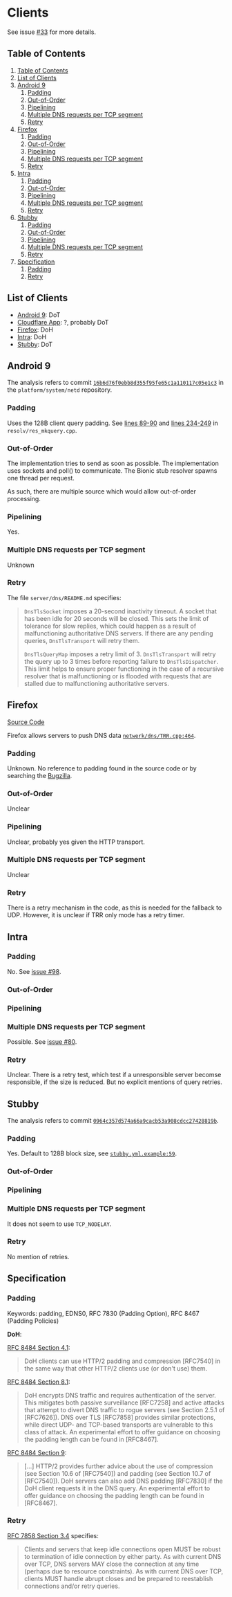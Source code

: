 # Clients

See issue [#33][] for more details.

## Table of Contents

1. [Table of Contents](#table-of-contents)
2. [List of Clients](#list-of-clients)
3. [Android 9](#android-9)
    1. [Padding](#padding)
    2. [Out-of-Order](#out-of-order)
    3. [Pipelining](#pipelining)
    4. [Multiple DNS requests per TCP segment](#multiple-dns-requests-per-tcp-segment)
    5. [Retry](#retry)
4. [Firefox](#firefox)
    1. [Padding](#padding-1)
    2. [Out-of-Order](#out-of-order-1)
    3. [Pipelining](#pipelining-1)
    4. [Multiple DNS requests per TCP segment](#multiple-dns-requests-per-tcp-segment-1)
    5. [Retry](#retry-1)
5. [Intra](#intra)
    1. [Padding](#padding-2)
    2. [Out-of-Order](#out-of-order-2)
    3. [Pipelining](#pipelining-2)
    4. [Multiple DNS requests per TCP segment](#multiple-dns-requests-per-tcp-segment-2)
    5. [Retry](#retry-2)
6. [Stubby](#stubby)
    1. [Padding](#padding-3)
    2. [Out-of-Order](#out-of-order-3)
    3. [Pipelining](#pipelining-3)
    4. [Multiple DNS requests per TCP segment](#multiple-dns-requests-per-tcp-segment-3)
    5. [Retry](#retry-3)
7. [Specification](#specification)
    1. [Padding](#padding-4)
    2. [Retry](#retry-4)

## List of Clients

* [Android 9][]: DoT
* [Cloudflare App][]: ?, probably DoT
* [Firefox][]: DoH
* [Intra][]: DoH
* [Stubby][]: DoT

## Android 9

The analysis refers to commit [`16b6d76f0ebb8d355f95fe65c1a110117c05e1c3`][] in the `platform/system/netd` repository.

### Padding

Uses the 128B client query padding.
See [lines 89-90](https://android.googlesource.com/platform/system/netd/+/16b6d76f0ebb8d355f95fe65c1a110117c05e1c3/resolv/res_mkquery.cpp#89) and [lines 234-249](https://android.googlesource.com/platform/system/netd/+/16b6d76f0ebb8d355f95fe65c1a110117c05e1c3/resolv/res_mkquery.cpp#234) in `resolv/res_mkquery.cpp`.

### Out-of-Order

The implementation tries to send as soon as possible.
The implementation uses sockets and poll() to communicate.
The Bionic stub resolver spawns one thread per request.

As such, there are multiple source which would allow out-of-order processing.

### Pipelining

Yes.

### Multiple DNS requests per TCP segment

Unknown

### Retry

The file `server/dns/README.md` specifies:

> `DnsTlsSocket` imposes a 20-second inactivity timeout.  A socket that has been idle for
> 20 seconds will be closed.  This sets the limit of tolerance for slow replies,
> which could happen as a result of malfunctioning authoritative DNS servers.
> If there are any pending queries, `DnsTlsTransport` will retry them.
>
> `DnsTlsQueryMap` imposes a retry limit of 3.  `DnsTlsTransport` will retry the query up
> to 3 times before reporting failure to `DnsTlsDispatcher`.
> This limit helps to ensure proper functioning in the case of a recursive resolver that
> is malfunctioning or is flooded with requests that are stalled due to malfunctioning
> authoritative servers.

## Firefox

[Source Code](https://github.com/mozilla/gecko/tree/3f502e430c7887baaca10a1246a265bd4d51e187/netwerk/dns)

Firefox allows servers to push DNS data [`netwerk/dns/TRR.cpp:464`][].

### Padding

Unknown.
No reference to padding found in the source code or by searching the [Bugzilla](https://bugzilla.mozilla.org/).

### Out-of-Order

Unclear

### Pipelining

Unclear, probably yes given the HTTP transport.

### Multiple DNS requests per TCP segment

Unclear

### Retry

There is a retry mechanism in the code, as this is needed for the fallback to UDP.
However, it is unclear if TRR only mode has a retry timer.

## Intra

### Padding

No.
See [issue #98][Intra #98].

### Out-of-Order

### Pipelining

### Multiple DNS requests per TCP segment

Possible.
See [issue #80][Intra #80].

### Retry

Unclear.
There is a retry test, which test if a unresponsible server becomse responsible, if the size is reduced.
But no explicit mentions of query retries.

## Stubby

The analysis refers to commit [`0964c357d574a66a9cacb53a908cdcc27428819b`].

### Padding

Yes.
Default to 128B block size, see [`stubby.yml.example:59`][].

[`stubby.yml.example:59`]: https://github.com/getdnsapi/stubby/blob/0964c357d574a66a9cacb53a908cdcc27428819b/stubby.yml.example#L56-L59
[`0964c357d574a66a9cacb53a908cdcc27428819b`]: https://github.com/getdnsapi/stubby/blob/0964c357d574a66a9cacb53a908cdcc27428819b/

### Out-of-Order

### Pipelining

### Multiple DNS requests per TCP segment

It does not seem to use `TCP_NODELAY`.

### Retry

No mention of retries.

## Specification

### Padding

Keywords: padding, EDNS0, RFC 7830 (Padding Option), RFC 8467 (Padding Policies)

**DoH**:

[RFC 8484 Section 4.1][RFC8484-Sec4.1]:
> DoH clients can use HTTP/2 padding and compression [RFC7540] in the
> same way that other HTTP/2 clients use (or don't use) them.

[RFC 8484 Section 8.1][RFC8484-Sec8.1]:
> DoH encrypts DNS traffic and requires authentication of the server.
> This mitigates both passive surveillance [RFC7258] and active attacks
> that attempt to divert DNS traffic to rogue servers (see
> Section 2.5.1 of [RFC7626]).  DNS over TLS [RFC7858] provides similar
> protections, while direct UDP- and TCP-based transports are
> vulnerable to this class of attack.  An experimental effort to offer
> guidance on choosing the padding length can be found in [RFC8467].

[RFC 8484 Section 9][RFC8484-Sec9]:
> […] HTTP/2 provides further advice about the use of
> compression (see Section 10.6 of [RFC7540]) and padding (see
> Section 10.7 of [RFC7540]).  DoH servers can also add DNS padding
> [RFC7830] if the DoH client requests it in the DNS query.  An
> experimental effort to offer guidance on choosing the padding length
> can be found in [RFC8467].

### Retry

[RFC 7858 Section 3.4][RFC7858-Sec3.4] specifies:
> Clients and servers that keep idle connections open MUST be robust to
> termination of idle connection by either party.  As with current DNS
> over TCP, DNS servers MAY close the connection at any time (perhaps
> due to resource constraints).  As with current DNS over TCP, clients
> MUST handle abrupt closes and be prepared to reestablish connections
> and/or retry queries.

[#33]: https://projects.cispa.saarland/bushart/encrypted-dns/issues/33
[`16b6d76f0ebb8d355f95fe65c1a110117c05e1c3`]: https://android.googlesource.com/platform/system/netd/+/16b6d76f0ebb8d355f95fe65c1a110117c05e1c3/
[`netwerk/dns/TRR.cpp:464`]:(https://github.com/mozilla/gecko/tree/3f502e430c7887baaca10a1246a265bd4d51e187/netwerk/dns/TRR.cpp#L464)
[Android 9]: https://android-developers.googleblog.com/2018/04/dns-over-tls-support-in-android-p.html
[Cloudflare App]: https://blog.cloudflare.com/1-thing-you-can-do-to-make-your-internet-safer-and-faster/
[Firefox]: https://blog.nightly.mozilla.org/2018/06/01/improving-dns-privacy-in-firefox/
[Intra #80]: https://github.com/Jigsaw-Code/Intra/issues/80
[Intra #98]: https://github.com/Jigsaw-Code/Intra/issues/98
[Intra]: https://github.com/Jigsaw-Code/Intra
[RFC7858-Sec3.4]: https://tools.ietf.org/html/rfc7858#section-3.4
[RFC8484-Sec4.1]: https://tools.ietf.org/html/rfc8484#section-4.1
[RFC8484-Sec8.1]: https://tools.ietf.org/html/rfc8484#section-8.1
[RFC8484-Sec9]: https://tools.ietf.org/html/rfc8484#section-9
[Stubby]: https://dnsprivacy.org/wiki/display/DP/DNS+Privacy+Daemon+-+Stubby

